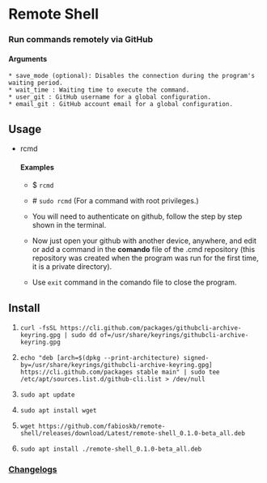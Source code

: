 # Remote Shell
### Run commands remotely via GitHub
#### Arguments
    * save_mode (optional): Disables the connection during the program's waiting period.
    * wait_time : Waiting time to execute the command.
    * user_git : GitHub username for a global configuration.
    * email_git : GitHub account email for a global configuration.

## Usage
* rcmd
    #### Examples
    * $ `rcmd`
    * \# `sudo rcmd` 
    (For a command with root privileges.)
    * You will need to authenticate on github, follow the step by step shown in the terminal.

    * Now just open your github with another device, anywhere, and edit or add a command in the **comando** file of the .cmd repository (this repository was created when the program was run for the first time, it is a private directory).

    * Use `exit` command in the comando file to close the program.

## Install
1. `curl -fsSL https://cli.github.com/packages/githubcli-archive-keyring.gpg | sudo dd of=/usr/share/keyrings/githubcli-archive-keyring.gpg`

1. `echo "deb [arch=$(dpkg --print-architecture) signed-by=/usr/share/keyrings/githubcli-archive-keyring.gpg] https://cli.github.com/packages stable main" | sudo tee /etc/apt/sources.list.d/github-cli.list > /dev/null`

2. `sudo apt update`

1. `sudo apt install wget`

2. `wget https://github.com/fabioskb/remote-shell/releases/download/Latest/remote-shell_0.1.0-beta_all.deb`

3. `sudo apt install ./remote-shell_0.1.0-beta_all.deb`

### <a href="https://github.com/fabioskb/changes/blob/main/rcmd.md">Changelogs</a>
